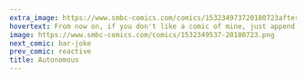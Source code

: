 ```yaml
---
extra_image: https://www.smbc-comics.com/comics/153234973720180723after.png
hovertext: From now on, if you don't like a comic of mine, just append the last panel of today's strip to it.
image: https://www.smbc-comics.com/comics/1532349537-20180723.png
next_comic: bar-joke
prev_comic: reactive
title: Autonomous
---
```


